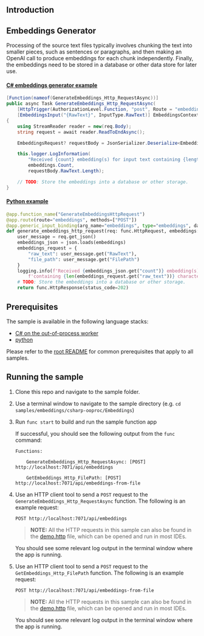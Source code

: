 ## Introduction

## Embeddings Generator
Processing of the source text files typically involves chunking the text into smaller pieces, such as sentences or paragraphs, and then making an OpenAI call to produce embeddings for each chunk independently. Finally, the embeddings need to be stored in a database or other data store for later use.

#### [C# embeddings generator example](./samples/embeddings/csharp-ooproc/EmbeddingsGenerator.cs)

```csharp
[Function(nameof(GenerateEmbeddings_Http_RequestAsync))]
public async Task GenerateEmbeddings_Http_RequestAsync(
    [HttpTrigger(AuthorizationLevel.Function, "post", Route = "embeddings")] HttpRequestData req,
    [EmbeddingsInput("{RawText}", InputType.RawText)] EmbeddingsContext embeddings)
{
    using StreamReader reader = new(req.Body);
    string request = await reader.ReadToEndAsync();

    EmbeddingsRequest? requestBody = JsonSerializer.Deserialize<EmbeddingsRequest>(request);

    this.logger.LogInformation(
        "Received {count} embedding(s) for input text containing {length} characters.",
        embeddings.Count,
        requestBody.RawText.Length);

    // TODO: Store the embeddings into a database or other storage.
}
```

#### [Python example](./samples/embeddings/python/)

```python
@app.function_name("GenerateEmbeddingsHttpRequest")
@app.route(route="embeddings", methods=["POST"])
@app.generic_input_binding(arg_name="embeddings", type="embeddings", data_type=func.DataType.STRING, input="{rawText}", input_type="rawText", model="%EMBEDDING_MODEL_DEPLOYMENT_NAME%")
def generate_embeddings_http_request(req: func.HttpRequest, embeddings: str) -> func.HttpResponse:
    user_message = req.get_json()
    embeddings_json = json.loads(embeddings)
    embeddings_request = {
        "raw_text": user_message.get("RawText"),
        "file_path": user_message.get("FilePath")
    }
    logging.info(f'Received {embeddings_json.get("count")} embedding(s) for input text '
        f'containing {len(embeddings_request.get("raw_text"))} characters.')
    # TODO: Store the embeddings into a database or other storage.
    return func.HttpResponse(status_code=202)
```

## Prerequisites

The sample is available in the following language stacks:

* [C# on the out-of-process worker](csharp-ooproc)
* [python](python)

Please refer to the [root README](../../README.md#requirements) for common prerequisites that apply to all samples.


## Running the sample

1. Clone this repo and navigate to the sample folder.
1. Use a terminal window to navigate to the sample directory (e.g. `cd samples/embeddings/csharp-ooproc/Embeddings`)
1. Run `func start` to build and run the sample function app

    If successful, you should see the following output from the `func` command:

    ```plaintext
    Functions:

        GenerateEmbeddings_Http_RequestAsync: [POST] http://localhost:7071/api/embeddings

        GetEmbeddings_Http_FilePath: [POST] http://localhost:7071/api/embeddings-from-file
    ```

1. Use an HTTP client tool to send a `POST` request to the `GenerateEmbeddings_Http_RequestAsync` function. The following is an example request:

    ```http
    POST http://localhost:7071/api/embeddings
    ```

    > **NOTE:** All the HTTP requests in this sample can also be found in the [demo.http](demo.http) file, which can be opened and run in most IDEs.

    You should see some relevant log output in the terminal window where the app is running.


1. Use an HTTP client tool to send a `POST` request to the `GetEmbeddings_Http_FilePath` function. The following is an example request:

    ```http
    POST http://localhost:7071/api/embeddings-from-file
    ```

    > **NOTE:** All the HTTP requests in this sample can also be found in the [demo.http](demo.http) file, which can be opened and run in most IDEs.

    You should see some relevant log output in the terminal window where the app is running.
